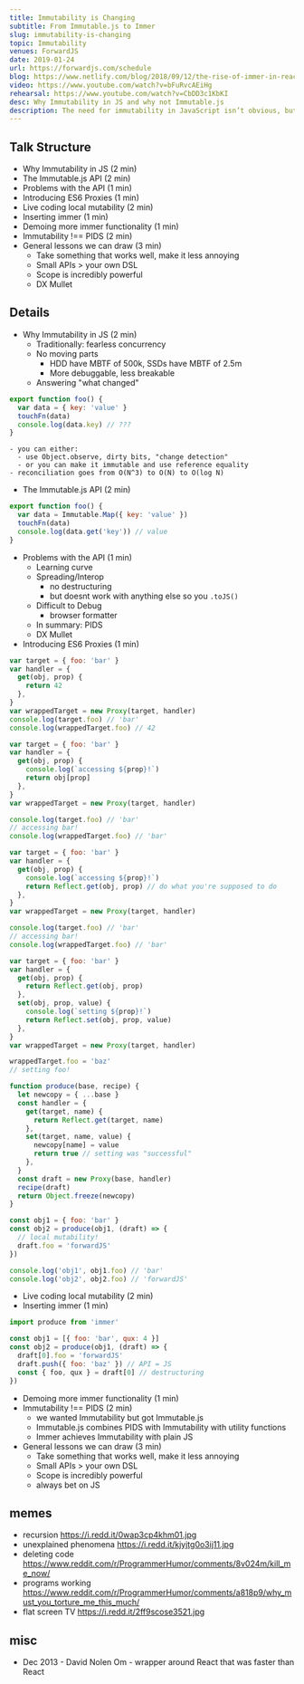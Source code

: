 ```yaml
---
title: Immutability is Changing
subtitle: From Immutable.js to Immer
slug: immutability-is-changing
topic: Immutability
venues: ForwardJS
date: 2019-01-24
url: https://forwardjs.com/schedule
blog: https://www.netlify.com/blog/2018/09/12/the-rise-of-immer-in-react/
video: https://www.youtube.com/watch?v=bFuRvcAEiHg
rehearsal: https://www.youtube.com/watch?v=CbDD3c1KbKI
desc: Why Immutability in JS and why not Immutable.js
description: The need for immutability in JavaScript isn’t obvious, but Immutable.js swept the Javascript world in 2015 when it enforced a stricter, more functional approach to code without any need for deep comparisons. Then Immer was introduced in 2018, and took the Javascript world by storm. What's different? What's better? And what do ES6 Proxies have to do with it?
---
```


## Talk Structure

- Why Immutability in JS (2 min)
- The Immutable.js API (2 min)
- Problems with the API (1 min)
- Introducing ES6 Proxies (1 min)
- Live coding local mutability (2 min)
- Inserting immer (1 min)
- Demoing more immer functionality (1 min)
- Immutability !== PIDS (2 min)
- General lessons we can draw (3 min)
  - Take something that works well, make it less annoying
  - Small APIs > your own DSL
  - Scope is incredibly powerful
  - DX Mullet

## Details

- Why Immutability in JS (2 min)
  - Traditionally: fearless concurrency
  - No moving parts
    - HDD have MBTF of 500k, SSDs have MBTF of 2.5m
    - More debuggable, less breakable
  - Answering "what changed"

```js
export function foo() {
  var data = { key: 'value' }
  touchFn(data)
  console.log(data.key) // ???
}
```

    - you can either:
      - use Object.observe, dirty bits, "change detection"
      - or you can make it immutable and use reference equality
    - reconciliation goes from O(N^3) to O(N) to O(log N)

- The Immutable.js API (2 min)

```js
export function foo() {
  var data = Immutable.Map({ key: 'value' })
  touchFn(data)
  console.log(data.get('key')) // value
}
```

- Problems with the API (1 min)
  - Learning curve
  - Spreading/Interop
    - no destructuring
    - but doesnt work with anything else so you `.toJS()`
  - Difficult to Debug
    - browser formatter
  - In summary: PIDS
  - DX Mullet
- Introducing ES6 Proxies (1 min)

```js
var target = { foo: 'bar' }
var handler = {
  get(obj, prop) {
    return 42
  },
}
var wrappedTarget = new Proxy(target, handler)
console.log(target.foo) // 'bar'
console.log(wrappedTarget.foo) // 42
```

```js
var target = { foo: 'bar' }
var handler = {
  get(obj, prop) {
    console.log(`accessing ${prop}!`)
    return obj[prop]
  },
}
var wrappedTarget = new Proxy(target, handler)

console.log(target.foo) // 'bar'
// accessing bar!
console.log(wrappedTarget.foo) // 'bar'
```

```js
var target = { foo: 'bar' }
var handler = {
  get(obj, prop) {
    console.log(`accessing ${prop}!`)
    return Reflect.get(obj, prop) // do what you're supposed to do
  },
}
var wrappedTarget = new Proxy(target, handler)

console.log(target.foo) // 'bar'
// accessing bar!
console.log(wrappedTarget.foo) // 'bar'
```

```js
var target = { foo: 'bar' }
var handler = {
  get(obj, prop) {
    return Reflect.get(obj, prop)
  },
  set(obj, prop, value) {
    console.log(`setting ${prop}!`)
    return Reflect.set(obj, prop, value)
  },
}
var wrappedTarget = new Proxy(target, handler)

wrappedTarget.foo = 'baz'
// setting foo!
```

```js
function produce(base, recipe) {
  let newcopy = { ...base }
  const handler = {
    get(target, name) {
      return Reflect.get(target, name)
    },
    set(target, name, value) {
      newcopy[name] = value
      return true // setting was "successful"
    },
  }
  const draft = new Proxy(base, handler)
  recipe(draft)
  return Object.freeze(newcopy)
}
```

```js
const obj1 = { foo: 'bar' }
const obj2 = produce(obj1, (draft) => {
  // local mutability!
  draft.foo = 'forwardJS'
})

console.log('obj1', obj1.foo) // 'bar'
console.log('obj2', obj2.foo) // 'forwardJS'
```

- Live coding local mutability (2 min)
- Inserting immer (1 min)

```js
import produce from 'immer'

const obj1 = [{ foo: 'bar', qux: 4 }]
const obj2 = produce(obj1, (draft) => {
  draft[0].foo = 'forwardJS'
  draft.push({ foo: 'baz' }) // API = JS
  const { foo, qux } = draft[0] // destructuring
})
```

- Demoing more immer functionality (1 min)
- Immutability !== PIDS (2 min)
  - we wanted Immutability but got Immutable.js
  - Immutable.js combines PIDS with Immutability with utility functions
  - Immer achieves Immutability with plain JS
- General lessons we can draw (3 min)
  - Take something that works well, make it less annoying
  - Small APIs > your own DSL
  - Scope is incredibly powerful
  - always bet on JS

## memes

- recursion https://i.redd.it/0wap3cp4khm01.jpg
- unexplained phenomena https://i.redd.it/kjyjtg0o3ij11.jpg
- deleting code https://www.reddit.com/r/ProgrammerHumor/comments/8v024m/kill_me_now/
- programs working https://www.reddit.com/r/ProgrammerHumor/comments/a818p9/why_must_you_torture_me_this_much/
- flat screen TV https://i.redd.it/2ff9scose3521.jpg

## misc

- Dec 2013 - David Nolen Om - wrapper around React that was faster than React
